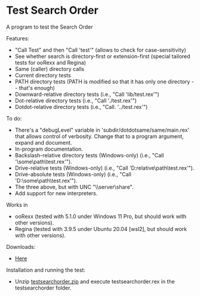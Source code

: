 # Test Search Order

A program to test the Search Order

Features:

* "Call Test" and then "Call 'test'" (allows to check for case-sensitivity)
* See whether search is directory-first or extension-first (special tailored tests for ooRexx and Regina)
* Same (caller) directory calls
* Current directory tests
* PATH directory tests (PATH is modified so that it has only one directory -- that's enough)
* Downward-relative directory tests (i.e., "Call 'lib/test.rex'")
* Dot-relative directory tests (i.e., "Call './test.rex'")
* Dotdot-relative directory tests (i.e., "Call. '../test.rex'")

To do:

* There's a "debugLevel" variable in 'subdir/dotdotsame/same/main.rex' that allows control of verbosity. Change that to a program argument, expand and document.
* In-program documentation.
* Backslash-relative directory tests (Windows-only) (i.e., "Call '\\some\\path\\test.rex'").
* Drive-relative tests (Windows-only) (i.e., "Call 'D:relative\\path\\test.rex'").
* Drive-absolute tests (Windows-only) (i.e., "Call 'D:\\some\\path\\test.rex'").
* The three above, but with UNC "\\\\server\\share".
* Add support for new interpreters.

Works in

* ooRexx (tested with 5.1.0 under Windows 11 Pro, but should work with other versions).
* Regina (tested with 3.9.5 under Ubuntu 20.04 [wsl2], but should work with other versions).

Downloads:

* [Here](testsearchorder.zip)

Installation and running the test:

* Unzip [testsearchorder.zip](testsearchorder.zip) and execute testsearchorder.rex in the testsearchorder folder.
